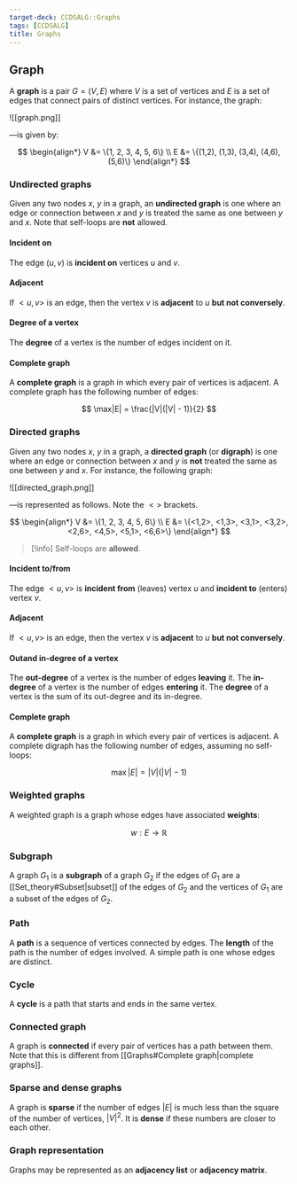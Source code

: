 ```yaml
---
target-deck: CCDSALG::Graphs
tags: [CCDSALG]
title: Graphs
---
```


## Graph

A **graph** is a pair $G = (V, E)$ where $V$ is a set of vertices and $E$ is a set of edges that connect pairs of distinct vertices. For instance, the graph:

![[graph.png]]

—is given by:

$$
\begin{align*}
V &= \{1, 2, 3, 4, 5, 6\} \\
E &= \{(1,2), (1,3), (3,4), (4,6), (5,6)\}
\end{align*}
$$
<!--ID: 1723125359010-->

### Undirected graphs

Given any two nodes $x$, $y$ in a graph, an **undirected graph** is one where an edge or connection between $x$ and $y$ is treated the same as one between $y$ and $x$. Note that self-loops are **not** allowed.

<!--ID: 1723125359012-->

#### Incident on

The edge $(u,v)$ is **incident on** vertices $u$ and $v$.

<!--ID: 1723125359014-->

#### Adjacent

If $<u,v>$ is an edge, then the vertex $v$ is **adjacent** to $u$ **but not conversely**.

<!--ID: 1723125359017-->

#### Degree of a vertex

The **degree** of a vertex is the number of edges incident on it.

<!--ID: 1723125359020-->

#### Complete graph

A **complete graph** is a graph in which every pair of vertices is adjacent. A complete graph has the following number of edges:

$$
\max|E| = \frac{|V|(|V| - 1)}{2}
$$
<!--ID: 1723125359023-->

### Directed graphs

Given any two nodes $x$, $y$ in a graph, a **directed graph** (or **digraph**) is one where an edge or connection between $x$ and $y$ is **not** treated the same as one between $y$ and $x$. For instance, the following graph:

![[directed_graph.png]]

—is represented as follows. Note the $<>$ brackets.

$$
\begin{align*}
V &= \{1, 2, 3, 4, 5, 6\} \\
E &= \{<1,2>, <1,3>, <3,1>, <3,2>, <2,6>, <4,5>, <5,1>, <6,6>\}
\end{align*}
$$

>[!info] Self-loops are **allowed**.

<!--ID: 1723125359027-->

#### Incident to/from

The edge $<u,v>$ is **incident from** (leaves) vertex $u$ and **incident to** (enters) vertex $v$.

<!--ID: 1723125359031-->

#### Adjacent

If $<u,v>$ is an edge, then the vertex $v$ is **adjacent** to $u$ **but not conversely**.

<!--ID: 1728399222445-->

#### Outand in-degree of a vertex

The **out-degree** of a vertex is the number of edges **leaving** it. The **in-degree** of a vertex is the number of edges **entering** it. The **degree** of a vertex is the sum of its out-degree and its in-degree.

<!--ID: 1723125359035-->

#### Complete graph

A **complete graph** is a graph in which every pair of vertices is adjacent. A complete digraph has the following number of edges, assuming no self-loops:

$$
\max|E| = |V|(|V| - 1)
$$
<!--ID: 1728399222451-->

### Weighted graphs

A weighted graph is a graph whose edges have associated **weights**:

$$
w : E \to \mathbb{R}
$$
<!--ID: 1723125359038-->

### Subgraph

A graph $G_1$ is a **subgraph** of a graph $G_2$ if the edges of $G_1$ are a [[Set_theory#Subset|subset]] of the edges of $G_2$ and the vertices of $G_1$ are a subset of the edges of $G_2$.

<!--ID: 1723125359040-->

### Path

A **path** is a sequence of vertices connected by edges. The **length** of the path is the number of edges involved. A simple path is one whose edges are distinct.

<!--ID: 1723125359043-->

### Cycle

A **cycle** is a path that starts and ends in the same vertex.

<!--ID: 1723125359045-->

### Connected graph

A graph is **connected** if every pair of vertices has a path between them. Note that this is different from [[Graphs#Complete graph|complete graphs]].

<!--ID: 1723125359048-->

### Sparse and dense graphs

A graph is **sparse** if the number of edges $|E|$ is much less than the square of the number of vertices, $|V|^2$. It is **dense** if these numbers are closer to each other.

<!--ID: 1723125359050-->

### Graph representation

Graphs may be represented as an **adjacency list** or **adjacency matrix**.

<!--ID: 1723125359053-->
